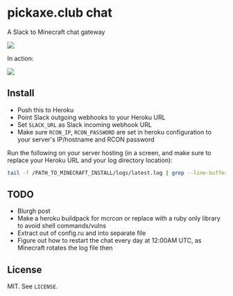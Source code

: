 # pickaxe.club chat

A Slack to Minecraft chat gateway

![](https://raw.githubusercontent.com/qrush/pickaxechat/master/screenshot.png)

In action:

![](https://raw.githubusercontent.com/qrush/pickaxechat/master/gateway.gif)

## Install

* Push this to Heroku
* Point Slack outgoing webhooks to your Heroku URL
* Set `SLACK_URL` as Slack incoming webhook URL
* Make sure `RCON_IP`, `RCON_PASSWORD` are set in heroku configuration to your server's IP/hostname and RCON password

Run the following on your server hosting (in a screen, and make sure to replace your Heroku URL and your log directory location):

``` sh
tail -f /PATH_TO_MINECRAFT_INSTALL/logs/latest.log | grep --line-buffered ": <" | while read x ; do echo -ne $x | curl -X POST -d @- https://YOUR_HEROKU_URL.herokuapp.com/minecraft/hook ; done
```

## TODO

* Blurgh post
* Make a heroku buildpack for mcrcon or replace with a ruby only library to avoid shell commands/vulns
* Extract out of config.ru and into separate file
* Figure out how to restart the chat every day at 12:00AM UTC, as Minecraft rotates the log file then

## License

MIT. See `LICENSE`.

